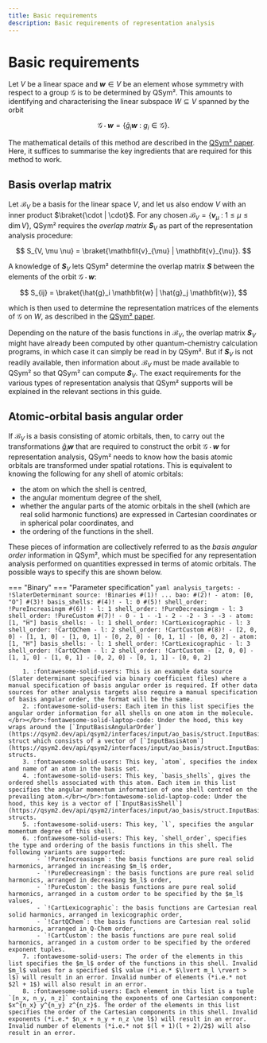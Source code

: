 ```yaml
---
title: Basic requirements
description: Basic requirements of representation analysis
---
```


# Basic requirements

Let $V$ be a linear space and $\mathbfit{w} \in V$ be an element whose symmetry with respect to a group $\mathcal{G}$ is to be determined by QSym².
This amounts to identifying and characterising the linear subspace $W \subseteq V$ spanned by the orbit

$$
    \mathcal{G} \cdot \mathbfit{w} = \{ \hat{g}_i \mathbfit{w} \ :\ g_i \in \mathcal{G} \}.
$$

The mathematical details of this method are described in the [QSym² paper](../../about/authorship.md#publications).
Here, it suffices to summarise the key ingredients that are required for this method to work.

## Basis overlap matrix

Let $\mathcal{B}_V$ be a basis for the linear space $V$, and let us also endow $V$ with an inner product $\braket{\cdot | \cdot}$.
For any chosen $\mathcal{B}_V = \{ \mathbfit{v}_{\mu} \ :\ 1 \le \mu \le \dim V \}$, QSym² requires the *overlap matrix* $\mathbfit{S}_V$ as part of the representation analysis procedure:

$$
    S_{V, \mu \nu} = \braket{\mathbfit{v}_{\mu} | \mathbfit{v}_{\nu}}.
$$

A knowledge of $\mathbfit{S}_V$ lets QSym² determine the overlap matrix $\mathbfit{S}$ between the elements of the orbit $\mathcal{G} \cdot \mathbfit{w}$:

$$
    S_{ij} = \braket{\hat{g}_i \mathbfit{w} | \hat{g}_j \mathbfit{w}},
$$

which is then used to determine the representation matrices of the elements of $\mathcal{G}$ on $W$, as described in the [QSym² paper](../../about/authorship.md#publications).

Depending on the nature of the basis functions in $\mathcal{B}_V$, the overlap matrix $\mathbfit{S}_V$ might have already been computed by other quantum-chemistry calculation programs, in which case it can simply be read in by QSym².
But if $\mathbfit{S}_V$ is not readily available, then information about $\mathcal{B}_V$ must be made available to QSym² so that QSym² can compute $\mathbfit{S}_V$.
The exact requirements for the various types of representation analysis that QSym² supports will be explained in the relevant sections in this guide.

## Atomic-orbital basis angular order

If $\mathcal{B}_V$ is a basis consisting of atomic orbitals, then, to carry out the transformations $\hat{g}_i \mathbfit{w}$ that are required to construct the orbit $\mathcal{G} \cdot \mathbfit{w}$ for representation analysis, QSym² needs to know how the basis atomic orbitals are transformed under spatial rotations.
This is equivalent to knowing the following for any shell of atomic orbitals:

- the atom on which the shell is centred,
- the angular momentum degree of the shell,
- whether the angular parts of the atomic orbitals in the shell (which are real solid harmonic functions) are expressed in Cartesian coordinates or in spherical polar coordinates, and
- the ordering of the functions in the shell.

These pieces of information are collectively referred to as the *basis angular order* information in QSym², which must be specified for any representation analysis performed on quantities expressed in terms of atomic orbitals.
The possible ways to specify this are shown below.

=== "Binary"
    === "Parameter specification"
        ```yaml
        analysis_targets:
          - !SlaterDeterminant
            source: !Binaries #(1)!
              ...
              bao: #(2)!
              - atom: [0, "O"] #(3)!
                basis_shells: #(4)!
                - l: 0 #(5)!
                  shell_order: !PureIncreasingm #(6)!
                - l: 1
                  shell_order: !PureDecreasingm
                - l: 3
                  shell_order: !PureCustom #(7)!
                  - 0
                  - 1
                  - -1
                  - 2
                  - -2
                  - 3
                  - -3
              - atom: [1, "H"]
                basis_shells:
                - l: 1
                  shell_order: !CartLexicographic
                - l: 3
                  shell_order: !CartQChem
                - l: 2
                  shell_order: !CartCustom #(8)!
                  - [2, 0, 0]
                  - [1, 1, 0]
                  - [1, 0, 1]
                  - [0, 2, 0]
                  - [0, 1, 1]
                  - [0, 0, 2]
              - atom: [1, "H"]
                basis_shells:
                - l: 1
                  shell_order: !CartLexicographic
                - l: 3
                  shell_order: !CartQChem
                - l: 2
                  shell_order: !CartCustom
                  - [2, 0, 0]
                  - [1, 1, 0]
                  - [1, 0, 1]
                  - [0, 2, 0]
                  - [0, 1, 1]
                  - [0, 0, 2]
        ```

        1. :fontawesome-solid-users: This is an example data source (Slater determinant specified via binary coefficient files) where a manual specification of basis angular order is required. If other data sources for other analysis targets also require a manual specification of basis angular order, the format will be the same.
        2. :fontawesome-solid-users: Each item in this list specifies the angular order information for all shells on one atom in the molecule.</br></br>:fontawesome-solid-laptop-code: Under the hood, this key wraps around the [`InputBasisAngularOrder`](https://qsym2.dev/api/qsym2/interfaces/input/ao_basis/struct.InputBasisAngularOrder.html) struct which consists of a vector of [`InputBasisAtom`](https://qsym2.dev/api/qsym2/interfaces/input/ao_basis/struct.InputBasisAtom.html) structs.
        3. :fontawesome-solid-users: This key, `atom`, specifies the index and name of an atom in the basis set.
        4. :fontawesome-solid-users: This key, `basis_shells`, gives the ordered shells associated with this atom. Each item in this list specifies the angular momentum information of one shell centred on the prevailing atom.</br></br>:fontawesome-solid-laptop-code: Under the hood, this key is a vector of [`InputBasisShell`](https://qsym2.dev/api/qsym2/interfaces/input/ao_basis/struct.InputBasisShell.html) structs.
        5. :fontawesome-solid-users: This key, `l`, specifies the angular momentum degree of this shell.
        6. :fontawesome-solid-users: This key, `shell_order`, specifies the type and ordering of the basis functions in this shell. The following variants are supported:
            - `!PureIncreasingm`: the basis functions are pure real solid harmonics, arranged in increasing $m_l$ order,
            - `!PureDecreasingm`: the basis functions are pure real solid harmonics, arranged in decreasing $m_l$ order,
            - `!PureCustom`: the basis functions are pure real solid harmonics, arranged in a custom order to be specified by the $m_l$ values,
            - `!CartLexicographic`: the basis functions are Cartesian real solid harmonics, arranged in lexicographic order,
            - `!CartQChem`: the basis functions are Cartesian real solid harmonics, arranged in Q-Chem order,
            - `!CartCustom`: the basis functions are pure real solid harmonics, arranged in a custom order to be specified by the ordered exponent tuples.
        7. :fontawesome-solid-users: The order of the elements in this list specifies the $m_l$ order of the functions in this shell. Invalid $m_l$ values for a specified $l$ value (*i.e.* $\lvert m_l \rvert > l$) will result in an error. Invalid number of elements (*i.e.* not $2l + 1$) will also result in an error.
        8. :fontawesome-solid-users: Each element in this list is a tuple `[n_x, n_y, n_z]` containing the exponents of one Cartesian component: $x^{n_x} y^{n_y} z^{n_z}$. The order of the elements in this list specifies the order of the Cartesian components in this shell. Invalid exponents (*i.e.* $n_x + n_y + n_z \ne l$) will result in an error. Invalid number of elements (*i.e.* not $(l + 1)(l + 2)/2$) will also result in an error.
